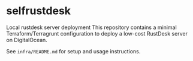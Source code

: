 # selfrustdesk
Local rustdesk server deployment
This repository contains a minimal Terraform/Terragrunt configuration to deploy a low-cost RustDesk server on DigitalOcean.

See `infra/README.md` for setup and usage instructions.
